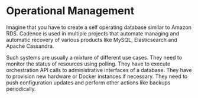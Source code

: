# Operational Management

Imagine that you have to create a self operating database similar to Amazon RDS. Cadence is used in multiple projects
that automate managing and automatic recovery of various products like MySQL, Elasticsearch and Apache Cassandra.

Such systems are usually a mixture of different use cases. They need to monitor the status of resources using polling. They have to execute orchestration API calls to administrative interfaces of a database. They have to provision new hardware or Docker instances if necessary. They need to push configuration updates and perform other actions like backups periodically.
